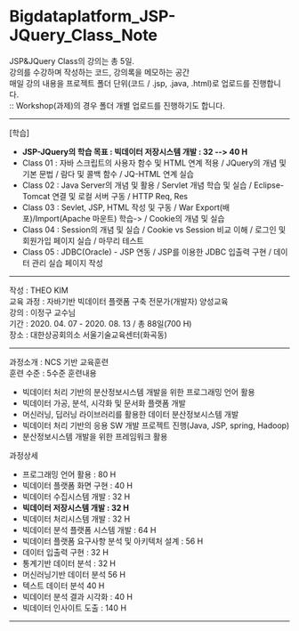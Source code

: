 # Bigdataplatform_JSP-JQuery_Class_Note

JSP&JQuery Class의 강의는 총 5일.  
강의를 수강하며 작성하는 코드, 강의록을 메모하는 공간  
매일 강의 내용을 프로젝트 폴더 단위(코드 / .jsp, .java, .html)로 업로드를 진행합니다.  
:: Workshop(과제)의 경우 폴더 개별 업로드를 진행하기도 합니다.  

<hr>   

[학습]  
- **JSP-JQuery의 학습 목표 : 빅데이터 저장시스템 개발 : 32 --> 40 H**  
- Class 01 : 자바 스크립트의 사용자 함수 및 HTML 연계 적용 / JQuery의 개념 및 기본 문법 / 람다 및 콜백 함수 / JQ-HTML 연계 실습  
- Class 02 : Java Server의 개념 및 활용 / Servlet 개념 학습 및 실습 / Eclipse-Tomcat 연결 및 로컬 서버 구동 / HTTP Req, Res 
- Class 03 : Sevlet, JSP, HTML 작성 및 구동 / War Export(배포)/Import(Apache 마운트) 학습-> / Cookie의 개념 및 실습
- Class 04 : Session의 개념 및 실습 / Cookie vs Session 비교 이해 / 로그인 및 회원가입 페이지 실습 / 마무리 테스트 
- Class 05 : JDBC(Oracle) - JSP 연동 / JSP를 이용한 JDBC 입출력 구현 / 데이터 관리 실습 페이지 작성  

<hr>

작성 : THEO KIM   
교육 과정 : 자바기반 빅데이터 플랫폼 구축 전문가(개발자) 양성교육    
강의 : 이정구 교수님    
기간 : 2020. 04. 07 - 2020. 08. 13 / 총 88일(700 H)     
장소 : 대한상공회의소 서울기술교육센터(화곡동)    

<hr> 

과정소개 : NCS 기반 교육훈련  
훈련 수준 : 5수준 
훈련내용  
* 빅데이터 처리 기반의 분산정보시스템 개발을 위한 프로그래밍 언어 활용
* 빅데이터 가공, 분석, 시각화 및 문서화 플랫폼 개발 
* 머신러닝, 딥러닝 라이브러리를 활용한 데이터 분산정보시스템 개발    
* 빅데이터 처리 기반의 응용 SW 개발 프로젝트 진행(Java, JSP, spring, Hadoop)    
* 분산정보시스템 개발을 위한 프레임워크 활용 

과정상세 
* 프로그래밍 언어 활용 : 80 H 
* 빅데이터 플랫폼 화면 구현 : 40 H  
* 빅데이터 수집시스템 개발 : 32 H 
* **빅데이터 저장시스템 개발 : 32 H** 
* 빅데이터 처리시스템 개발 : 32 H 
* 빅데이터 분석 플랫폼 시스템 개발 : 64 H 
* 빅데이터 플랫폼 요구사항 분석 및 아키텍처 설계 : 56 H
* 데이터 입출력 구현 : 32 H 
* 통계기반 데이터 분석 : 32 H 
* 머신러닝기반 데이터 분석 56 H
* 텍스트 데이터 분석 40 H
* 빅데이터 분석 결과 시각화 : 40 H 
* 빅데이터 인사이트 도출 : 140 H 
  

<hr>
